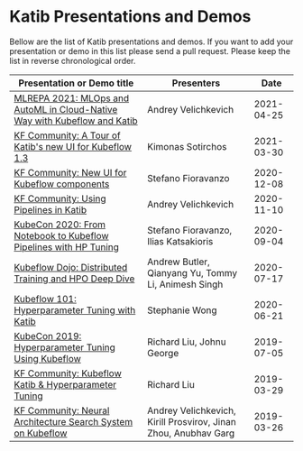 # Katib Presentations and Demos

Bellow are the list of Katib presentations and demos. If you want to add your
presentation or demo in this list please send a pull request. Please keep the
list in reverse chronological order.

| Presentation or Demo title | Presenters | Date |
| --- | --- | --- |
| [MLREPA 2021: MLOps and AutoML in Cloud-Native Way with Kubeflow and Katib](https://youtu.be/33VJ6KNBBvU) | Andrey Velichkevich | 2021-04-25 |
| [KF Community: A Tour of Katib's new UI for Kubeflow 1.3](https://youtu.be/1DtjB_boWcQ) | Kimonas Sotirchos | 2021-03-30 |
| [KF Community: New UI for Kubeflow components](https://youtu.be/OKqx3IS2_G4) | Stefano Fioravanzo | 2020-12-08 |
| [KF Community: Using Pipelines in Katib](https://youtu.be/BszcHMkGLgc) | Andrey Velichkevich | 2020-11-10 |
| [KubeCon 2020: From Notebook to Kubeflow Pipelines with HP Tuning](https://youtu.be/QK0NxhyADpM) | Stefano Fioravanzo, Ilias Katsakioris | 2020-09-04 |
| [Kubeflow Dojo: Distributed Training and HPO Deep Dive](https://youtu.be/KJFOlhD3L1E) | Andrew Butler, Qianyang Yu, Tommy Li, Animesh Singh | 2020-07-17 |
| [Kubeflow 101: Hyperparameter Tuning with Katib](https://youtu.be/nIKVlosDvrc) | Stephanie Wong | 2020-06-21 |
| [KubeCon 2019: Hyperparameter Tuning Using Kubeflow](https://youtu.be/OkAoiA6A2Ac) | Richard Liu, Johnu George | 2019-07-05 |
| [KF Community: Kubeflow Katib & Hyperparameter Tuning](https://youtu.be/1PKH_D6zjoM) | Richard Liu | 2019-03-29 |
| [KF Community: Neural Architecture Search System on Kubeflow](https://youtu.be/WAK37UW7spo) | Andrey Velichkevich, Kirill Prosvirov, Jinan Zhou, Anubhav Garg | 2019-03-26 |
